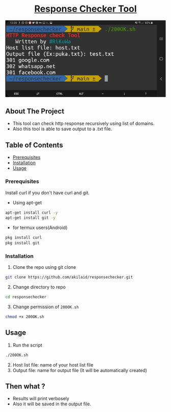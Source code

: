  <h1 align="center"><u>Response Checker Tool</u></h3>
 
 
 <a href="https://github.com/akilaid/responsechecker/">
    <img src="images/termux.jpg" alt="Logo" width="100%" height="70%">
  </a>
 
## About The Project

* This tool can check http response recursively using list of domains.
* Also this tool is able to save output to a .txt file.
 
## Table of Contents

* [Prerequisites](#prerequisites)
* [Installation](#installation)
* [Usage](#usage)

### Prerequisites

Install curl if you don't have curl and git.

* Using apt-get
```sh
apt-get install curl -y
apt-get install git -y
```
* for termux users(Android)
```sh
pkg install curl
pkg install git
```

### Installation

1. Clone the repo using git clone
```sh
git clone https://github.com/akilaid/responsechecker.git
```
2. Change directory to repo
```sh
cd responsechecker
```
3. Change permission of `200OK.sh`
```sh
chmod +x 200OK.sh
```

## Usage

1. Run the script
```sh
./200OK.sh
```
2. Host list file: name of your host list file
3. Output file: name for output file (It will be automatically created)

## Then what ?

* Results will print verbosely  
* Also it will be saved in the output file.


[product-screenshot]: images/termux.jpg
